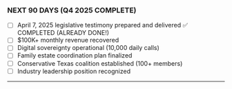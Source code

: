 ### **NEXT 90 DAYS (Q4 2025 COMPLETE)**

- [ ] April 7, 2025 legislative testimony prepared and delivered ✅ COMPLETED (ALREADY DONE!)
- [ ] $100K+ monthly revenue recovered
- [ ] Digital sovereignty operational (10,000 daily calls)
- [ ] Family estate coordination plan finalized
- [ ] Conservative Texas coalition established (100+ members)
- [ ] Industry leadership position recognized

---
